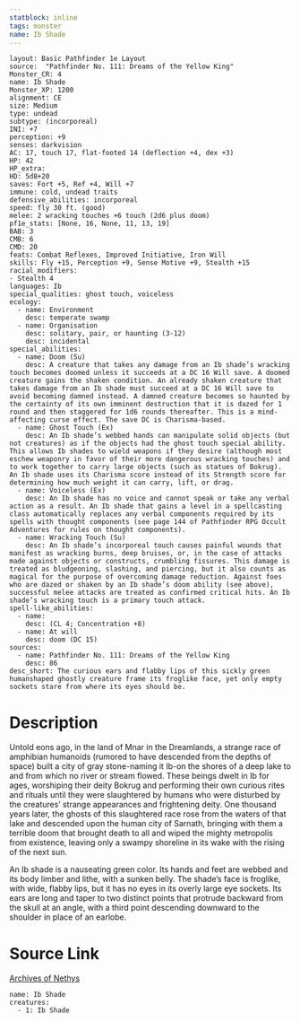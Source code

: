 ```yaml
---
statblock: inline
tags: monster
name: Ib Shade
---
```

```statblock
layout: Basic Pathfinder 1e Layout
source:  "Pathfinder No. 111: Dreams of the Yellow King"
Monster_CR: 4
name: Ib Shade
Monster_XP: 1200
alignment: CE
size: Medium
type: undead
subtype: (incorporeal)
INI: +7
perception: +9
senses: darkvision
AC: 17, touch 17, flat-footed 14 (deflection +4, dex +3)
HP: 42
HP_extra: 
HD: 5d8+20
saves: Fort +5, Ref +4, Will +7
immune: cold, undead traits
defensive_abilities: incorporeal
speed: fly 30 ft. (good)
melee: 2 wracking touches +6 touch (2d6 plus doom)
pf1e_stats: [None, 16, None, 11, 13, 19]
BAB: 3
CMB: 6
CMD: 20
feats: Combat Reflexes, Improved Initiative, Iron Will
skills: Fly +15, Perception +9, Sense Motive +9, Stealth +15
racial_modifiers:
- Stealth 4
languages: Ib
special_qualities: ghost touch, voiceless
ecology:
  - name: Environment
    desc: temperate swamp
  - name: Organisation
    desc: solitary, pair, or haunting (3-12)
    desc: incidental
special_abilities:
  - name: Doom (Su)
    desc: A creature that takes any damage from an Ib shade’s wracking touch becomes doomed unless it succeeds at a DC 16 Will save. A doomed creature gains the shaken condition. An already shaken creature that takes damage from an Ib shade must succeed at a DC 16 Will save to avoid becoming damned instead. A damned creature becomes so haunted by the certainty of its own imminent destruction that it is dazed for 1 round and then staggered for 1d6 rounds thereafter. This is a mind-affecting curse effect. The save DC is Charisma-based.
  - name: Ghost Touch (Ex)
    desc: An Ib shade’s webbed hands can manipulate solid objects (but not creatures) as if the objects had the ghost touch special ability. This allows Ib shades to wield weapons if they desire (although most eschew weaponry in favor of their more dangerous wracking touches) and to work together to carry large objects (such as statues of Bokrug). An Ib shade uses its Charisma score instead of its Strength score for determining how much weight it can carry, lift, or drag.
  - name: Voiceless (Ex)
    desc: An Ib shade has no voice and cannot speak or take any verbal action as a result. An Ib shade that gains a level in a spellcasting class automatically replaces any verbal components required by its spells with thought components (see page 144 of Pathfinder RPG Occult Adventures for rules on thought components).
  - name: Wracking Touch (Su)
    desc: An Ib shade’s incorporeal touch causes painful wounds that manifest as wracking burns, deep bruises, or, in the case of attacks made against objects or constructs, crumbling fissures. This damage is treated as bludgeoning, slashing, and piercing, but it also counts as magical for the purpose of overcoming damage reduction. Against foes who are dazed or shaken by an Ib shade’s doom ability (see above), successful melee attacks are treated as confirmed critical hits. An Ib shade’s wracking touch is a primary touch attack.
spell-like_abilities:
  - name:
    desc: (CL 4; Concentration +8)
  - name: At will
    desc: doom (DC 15)
sources:
  - name: Pathfinder No. 111: Dreams of the Yellow King
    desc: 86
desc_short: The curious ears and flabby lips of this sickly green humanshaped ghostly creature frame its froglike face, yet only empty sockets stare from where its eyes should be.
```
# Description
Untold eons ago, in the land of Mnar in the Dreamlands, a strange race of amphibian humanoids (rumored to have descended from the depths of space) built a city of gray stone-naming it Ib-on the shores of a deep lake to and from which no river or stream flowed. These beings dwelt in Ib for ages, worshiping their deity Bokrug and performing their own curious rites and rituals until they were slaughtered by humans who were disturbed by the creatures’ strange appearances and frightening deity. One thousand years later, the ghosts of this slaughtered race rose from the waters of that lake and descended upon the human city of Sarnath, bringing with them a terrible doom that brought death to all and wiped the mighty metropolis from existence, leaving only a swampy shoreline in its wake with the rising of the next sun.

An Ib shade is a nauseating green color. Its hands and feet are webbed and its body limber and lithe, with a sunken belly. The shade’s face is froglike, with wide, flabby lips, but it has no eyes in its overly large eye sockets. Its ears are long and taper to two distinct points that protrude backward from the skull at an angle, with a third point descending downward to the shoulder in place of an earlobe.
# Source Link
[Archives of Nethys](https://aonprd.com/MonsterDisplay.aspx?ItemName=Ib%20Shade)
```encounter-table
name: Ib Shade
creatures:
  - 1: Ib Shade
```
